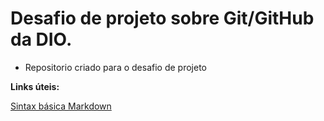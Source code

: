 # Desafio de projeto sobre Git/GitHub da DIO. 
- Repositorio criado para o desafio de projeto

**Links úteis:**

  [Sintax básica Markdown](https://www.markdownguide.org/basic-syntax/)

